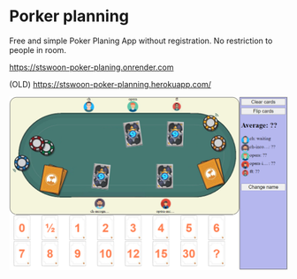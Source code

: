# Porker planning

Free and simple Poker Planing App without registration. No restriction to people in room.

https://stswoon-poker-planing.onrender.com

(OLD) https://stswoon-poker-planning.herokuapp.com/ 

![](etc/overview.png)



